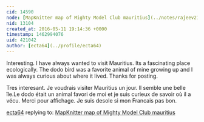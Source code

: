 ```yaml
---
cid: 14590
node: [MapKnitter map of Mighty Model Club mauritius](../notes/rajeev21/05-11-2016/mapknitter-map-of-mighty-model-club-mauritius)
nid: 13104
created_at: 2016-05-11 19:14:36 +0000
timestamp: 1462994076
uid: 421042
author: [ecta64](../profile/ecta64)
---
```


Interesting. I have always wanted to visit Mauritius. Its a fascinating place ecologically. The dodo bird was a favorite animal of mine growing up and I was always curious about where it lived. Thanks for posting.

 Tres interesant. Je voudrais visiter Mauritius un jour. Il semble une belle île.Le dodo était un animal favori de moi et je suis curieux de savoir où il a vécu. Merci pour affichage. Je suis desole si mon Francais pas bon. 

[ecta64](../profile/ecta64) replying to: [MapKnitter map of Mighty Model Club mauritius](../notes/rajeev21/05-11-2016/mapknitter-map-of-mighty-model-club-mauritius)

